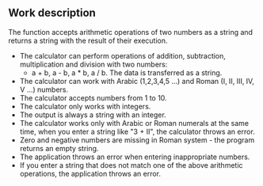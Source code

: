 ## Work description
The function accepts arithmetic operations of two numbers as a string and returns a string with the result of their execution.

- The calculator can perform operations of addition, subtraction, multiplication and division with two numbers: 
  - a + b, a - b, a * b, a / b. The data is transferred as a string.
- The calculator can work with Arabic (1,2,3,4,5 ...) and Roman (I, II, III, IV, V ...) numbers.
- The calculator accepts numbers from 1 to 10.
- The calculator only works with integers.
- The output is always a string with an integer.
- The calculator works only with Arabic or Roman numerals at the same time, when you enter a string like "3 + II", the calculator throws an error.
- Zero and negative numbers are missing in Roman system - the program returns an empty string.
- The application throws an error when entering inappropriate numbers.
- If you enter a string that does not match one of the above arithmetic operations, the application throws an error.
